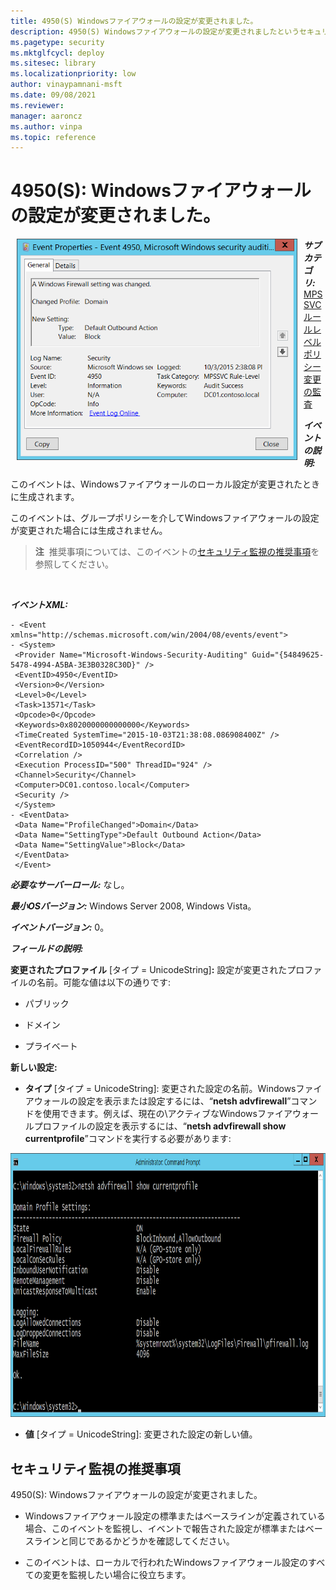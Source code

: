 ```yaml
---
title: 4950(S) Windowsファイアウォールの設定が変更されました。
description: 4950(S) Windowsファイアウォールの設定が変更されましたというセキュリティイベントについて説明します。
ms.pagetype: security
ms.mktglfcycl: deploy
ms.sitesec: library
ms.localizationpriority: low
author: vinaypamnani-msft
ms.date: 09/08/2021
ms.reviewer: 
manager: aaroncz
ms.author: vinpa
ms.topic: reference
---
```


# 4950(S): Windowsファイアウォールの設定が変更されました。

<img src="images/event-4950.png" alt="Event 4950 illustration" width="449" height="354" hspace="10" align="left" />

***サブカテゴリ:***&nbsp;[MPSSVCルールレベルポリシー変更の監査](audit-mpssvc-rule-level-policy-change.md)

***イベントの説明:***

このイベントは、Windowsファイアウォールのローカル設定が変更されたときに生成されます。

このイベントは、グループポリシーを介してWindowsファイアウォールの設定が変更された場合には生成されません。

> **注**&nbsp;&nbsp;推奨事項については、このイベントの[セキュリティ監視の推奨事項](#security-monitoring-recommendations)を参照してください。

<br clear="all">

***イベントXML:***
```
- <Event xmlns="http://schemas.microsoft.com/win/2004/08/events/event">
- <System>
 <Provider Name="Microsoft-Windows-Security-Auditing" Guid="{54849625-5478-4994-A5BA-3E3B0328C30D}" /> 
 <EventID>4950</EventID> 
 <Version>0</Version> 
 <Level>0</Level> 
 <Task>13571</Task> 
 <Opcode>0</Opcode> 
 <Keywords>0x8020000000000000</Keywords> 
 <TimeCreated SystemTime="2015-10-03T21:38:08.086908400Z" /> 
 <EventRecordID>1050944</EventRecordID> 
 <Correlation /> 
 <Execution ProcessID="500" ThreadID="924" /> 
 <Channel>Security</Channel> 
 <Computer>DC01.contoso.local</Computer> 
 <Security /> 
 </System>
- <EventData>
 <Data Name="ProfileChanged">Domain</Data> 
 <Data Name="SettingType">Default Outbound Action</Data> 
 <Data Name="SettingValue">Block</Data> 
 </EventData>
 </Event>

```

***必要なサーバーロール:*** なし。

***最小OSバージョン:*** Windows Server 2008, Windows Vista。

***イベントバージョン:*** 0。

***フィールドの説明:***

**変更されたプロファイル** \[タイプ = UnicodeString\]**:** 設定が変更されたプロファイルの名前。可能な値は以下の通りです:

-   パブリック

-   ドメイン

-   プライベート

**新しい設定:**

-   **タイプ** \[タイプ = UnicodeString\]: 変更された設定の名前。Windowsファイアウォールの設定を表示または設定するには、“**netsh advfirewall**”コマンドを使用できます。例えば、現在の\\アクティブなWindowsファイアウォールプロファイルの設定を表示するには、“**netsh advfirewall show currentprofile**”コマンドを実行する必要があります:

<img src="images/netsh-advfirewall-command.png" alt="Netsh advfirewall command illustration" width="951" height="422" />

-   **値** \[タイプ = UnicodeString\]: 変更された設定の新しい値。

## セキュリティ監視の推奨事項

4950(S): Windowsファイアウォールの設定が変更されました。

-   Windowsファイアウォール設定の標準またはベースラインが定義されている場合、このイベントを監視し、イベントで報告された設定が標準またはベースラインと同じであるかどうかを確認してください。

-   このイベントは、ローカルで行われたWindowsファイアウォール設定のすべての変更を監視したい場合に役立ちます。
